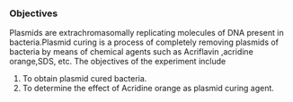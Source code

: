 ### Objectives

Plasmids are extrachromasomally replicating molecules of DNA present in bacteria.Plasmid curing is a process of completely removing plasmids of bacteria by means of chemical agents such as Acriflavin ,acridine orange,SDS, etc. The objectives of the experiment include

 1. To obtain plasmid cured bacteria.
 2. To determine the effect of Acridine orange as plasmid curing agent.
    
